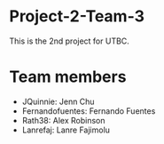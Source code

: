 # Project-2-Team-3
This is the 2nd project for UTBC.

# Team members
- JQuinnie: Jenn Chu
- Fernandofuentes: Fernando Fuentes
- Rath38: Alex Robinson
- Lanrefaj: Lanre Fajimolu
